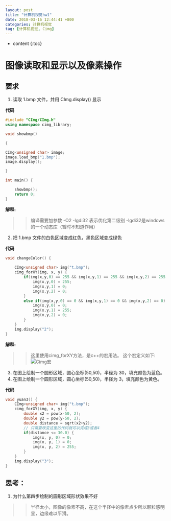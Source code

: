 ```yaml
---
layout: post
title: "计算机视觉hw1"
date: 2018-03-16 12:44:41 +800
categories: 计算机视觉
tag: [计算机视觉, Cimg]
---
```

* content
{:toc}


# 图像读取和显示以及像素操作

## 要求
1. 读取 1.bmp 文件，并用 CImg.display() 显示

**代码**

```c++
#include "CImg/CImg.h"
using namespace cimg_library;

void showbmp()

{

CImg<unsigned char> image;
image.load_bmp("1.bmp");
image.display();

}

int main() {

    showbmp();
    return 0;
}
```


**解释:**
>> 编译需要加参数 -O2 -lgdi32 表示优化第二级别 -lgdi32是windows的一个动态库（暂时不知道作用）


2. 把 1.bmp 文件的白色区域变成红色，黑色区域变成绿色

**代码**

```c++
void changeColor() {
        
    CImg<unsigned char> img("t.bmp");
    cimg_forXY(img, x, y) {
        if(img(x,y,0) == 255 && img(x,y,1) == 255 && img(x,y,2) == 255) {
            img(x,y,0) = 255;
            img(x,y,1) = 0;
            img(x,y,2) = 0;
        }
        else if(img(x,y,0) == 0 && img(x,y,1) == 0 && img(x,y,2) == 0) {
            img(x,y,0) = 0;
            img(x,y,1) = 255;
            img(x,y,2) = 0;
        }
    }
    img.display("2");
}
```

**解释:**

>> 这里使用cimg_forXY方法，是c++的宏用法。
这个宏定义如下:
![Cimg宏](/_post/CV/imgs/读取bmp文件-Cimg宏.png)


3. 在图上绘制一个圆形区域，圆心坐标(50,50)，半径为 30，填充颜色为蓝色。
4. 在图上绘制一个圆形区域，圆心坐标(50,50)，半径为 3，填充颜色为黄色。


**代码**

```c++
void yuan3() {
    CImg<unsigned char> img("t.bmp");
    cimg_forXY(img, x, y) {
        double x2 = pow(x-50, 2);
        double y2 = pow(y-50, 2);
        double distance = sqrt(x2+y2);
        // 只需要改变这里的代码就可以完成3或者4
        if(distance <= 30.0) {
            img(x, y, 0) = 0;
            img(x, y, 1) = 0;
            img(x, y, 2) = 255;
        }
    }
    img.display("3");
}
```



## 思考：
1. 为什么第四步绘制的圆形区域形状效果不好
>> 半径太小，图像的像素不高，在这个半径中的像素点少所以颗粒感明显，边缘难以平滑。